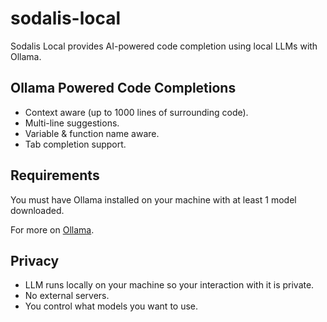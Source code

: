 # sodalis-local 
Sodalis Local provides AI-powered code completion using local LLMs with Ollama.

## Ollama Powered Code Completions

- Context aware (up to 1000 lines of surrounding code).
- Multi-line suggestions.
- Variable & function name aware.
- Tab completion support.

## Requirements

You must have Ollama installed on your machine with at least 1 model downloaded.

For more on [Ollama](https://ollama.com/).

## Privacy

- LLM runs locally on your machine so your interaction with it is private.
- No external servers.
- You control what models you want to use.
